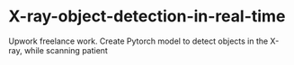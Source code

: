 # X-ray-object-detection-in-real-time
Upwork freelance work. Create Pytorch model to detect objects in the X-ray, while scanning patient
